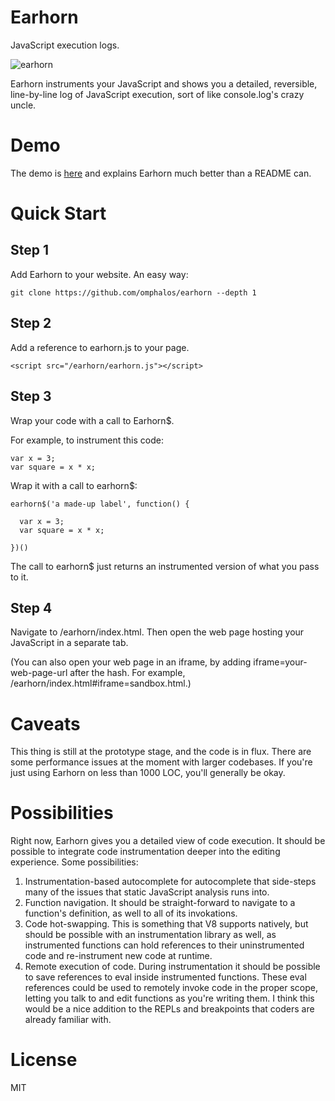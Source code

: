 Earhorn
=======

JavaScript execution logs.

![earhorn](https://raw.github.com/omphalos/earhorn/master/logo.jpg)

Earhorn instruments your JavaScript and shows you a detailed, reversible, line-by-line log of JavaScript execution, sort of like console.log's crazy uncle.

Demo
====

The demo is [here](http://omphalos.github.io/earhorn/index.html?iframe=mouse-iframe-demo.html) and explains Earhorn much better than a README can.

Quick Start
===========

Step 1
------

Add Earhorn to your website.  An easy way:

    git clone https://github.com/omphalos/earhorn --depth 1

Step 2
------

Add a reference to earhorn.js to your page.

    <script src="/earhorn/earhorn.js"></script>

Step 3
------

Wrap your code with a call to Earhorn$.

For example, to instrument this code:

    var x = 3;
    var square = x * x;

Wrap it with a call to earhorn$:

    earhorn$('a made-up label', function() {

      var x = 3;
      var square = x * x;

    })()

The call to earhorn$ just returns an instrumented version of what you pass to it.

Step 4
------

Navigate to /earhorn/index.html.  Then open the web page hosting your JavaScript in a separate tab.

(You can also open your web page in an iframe, by adding iframe=your-web-page-url after the hash.  For example, /earhorn/index.html#iframe=sandbox.html.)

Caveats
=======

This thing is still at the prototype stage, and the code is in flux.  There are some performance issues at the moment with larger codebases.  If you're just using Earhorn on less than 1000 LOC, you'll generally be okay.

Possibilities
=============

Right now, Earhorn gives you a detailed view of code execution.  It should be possible to integrate code instrumentation deeper into the editing experience.  Some possibilities:

1. Instrumentation-based autocomplete for autocomplete that side-steps many of the issues that static JavaScript analysis runs into.
2. Function navigation.  It should be straight-forward to navigate to a function's definition, as well to all of its invokations.
3. Code hot-swapping.  This is something that V8 supports natively, but should be possible with an instrumentation library as well, as instrumented functions can hold references to their uninstrumented code and re-instrument new code at runtime.
4. Remote execution of code.  During instrumentation it should be possible to save references to eval inside instrumented functions.  These eval references could be used to remotely invoke code in the proper scope, letting you talk to and edit functions as you're writing them.  I think this would be a nice addition to the REPLs and breakpoints that coders are already familiar with.

License
=======

MIT
